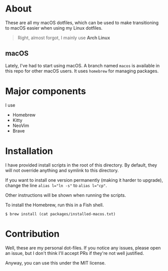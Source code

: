 # About

These are all my macOS dotfiles, which can be used to make transitioning to macOS easier when using my Linux dotfiles.

> Right, almost forgot, I mainly use **Arch Linux**

## macOS

Lately, I've had to start using macOS. A branch named `macos` is available in this repo for other macOS users. It uses `homebrew` for managing packages.

# Major components

I use
- Homebrew
- Kitty
- NeoVim
- Brave

# Installation

I have provided install scripts in the root of this directory. By default, they will not override anything and symlink to this directory.

If you want to install one version permanently (making it harder to upgrade), change the line `alias l="ln -s"` to `alias l="cp"`.

Other instructions will be shown when running the scripts.

To install the Homebrew, run this in a Fish shell.
```shell
$ brew install (cat packages/installed-macos.txt)
```

# Contribution

Well, these are my personal dot-files. If you notice any issues, please open an issue, but I don't think I'll accept PRs if they're not well justified.

Anyway, you can use this under the MIT license.
